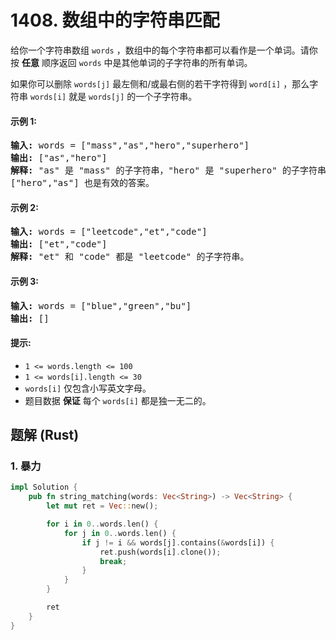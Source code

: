 # 1408. 数组中的字符串匹配
给你一个字符串数组 `words` ，数组中的每个字符串都可以看作是一个单词。请你按 **任意** 顺序返回 `words` 中是其他单词的子字符串的所有单词。

如果你可以删除 `words[j]` 最左侧和/或最右侧的若干字符得到 `word[i]` ，那么字符串 `words[i]` 就是 `words[j]` 的一个子字符串。

#### 示例 1:
<pre>
<strong>输入:</strong> words = ["mass","as","hero","superhero"]
<strong>输出:</strong> ["as","hero"]
<strong>解释:</strong> "as" 是 "mass" 的子字符串，"hero" 是 "superhero" 的子字符串。
["hero","as"] 也是有效的答案。
</pre>

#### 示例 2:
<pre>
<strong>输入:</strong> words = ["leetcode","et","code"]
<strong>输出:</strong> ["et","code"]
<strong>解释:</strong> "et" 和 "code" 都是 "leetcode" 的子字符串。
</pre>

#### 示例 3:
<pre>
<strong>输入:</strong> words = ["blue","green","bu"]
<strong>输出:</strong> []
</pre>

#### 提示:
* `1 <= words.length <= 100`
* `1 <= words[i].length <= 30`
* `words[i]` 仅包含小写英文字母。
* 题目数据 **保证** 每个 `words[i]` 都是独一无二的。

## 题解 (Rust)

### 1. 暴力
```Rust
impl Solution {
    pub fn string_matching(words: Vec<String>) -> Vec<String> {
        let mut ret = Vec::new();

        for i in 0..words.len() {
            for j in 0..words.len() {
                if j != i && words[j].contains(&words[i]) {
                    ret.push(words[i].clone());
                    break;
                }
            }
        }

        ret
    }
}
```
